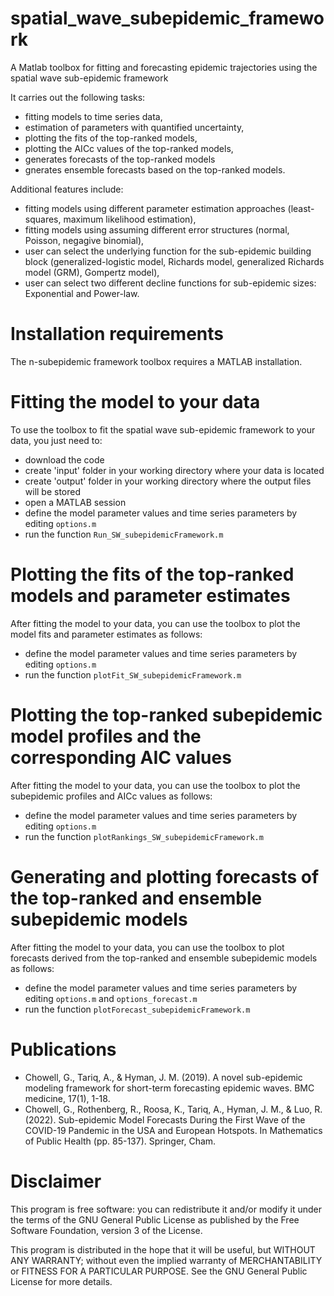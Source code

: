 # spatial_wave_subepidemic_framework
 A Matlab toolbox for fitting and forecasting epidemic trajectories using the spatial wave sub-epidemic framework 

<p> It carries out the following tasks: </p> 
<ul>
    <li>fitting models to time series data,</li>
    <li>estimation of parameters with quantified uncertainty,</li>
    <li>plotting the fits of the top-ranked models,</li>
    <li>plotting the AICc values of the top-ranked models,</li>
    <li>generates forecasts of the top-ranked models</li>
    <li>gnerates ensemble forecasts based on the top-ranked models.</li>
</ul>

<p> Additional features include:</p>

<ul>
    <li>fitting models using different parameter estimation approaches (least-squares, maximum likelihood estimation),</li>
    <li>fitting models using assuming different error structures (normal, Poisson, negagive binomial),</li>
    <li>user can select the underlying function for the sub-epidemic building block (generalized-logistic model, Richards model, generalized Richards model (GRM), Gompertz model),</li>
    <li>user can select two different decline functions for sub-epidemic sizes: Exponential and Power-law.</li>
    
</ul>
    
# Installation requirements

The n-subepidemic framework toolbox requires a MATLAB installation.

# Fitting the model to your data

To use the toolbox to fit the spatial wave sub-epidemic framework to your data, you just need to:

<ul>
    <li>download the code </li>
    <li>create 'input' folder in your working directory where your data is located </li>
    <li>create 'output' folder in your working directory where the output files will be stored</li>      
    <li>open a MATLAB session </li>
    <li>define the model parameter values and time series parameters by editing <code>options.m</code> </li>
    <li>run the function <code>Run_SW_subepidemicFramework.m</code> </li>
</ul>
  
# Plotting the fits of the top-ranked models and parameter estimates

After fitting the model to your data, you can use the toolbox to plot the model fits and parameter estimates as follows:

<ul>
    <li>define the model parameter values and time series parameters by editing <code>options.m</code></li>
    <li>run the function <code>plotFit_SW_subepidemicFramework.m</code> </li>
</ul>
    
# Plotting the top-ranked subepidemic model profiles and the corresponding AIC values

After fitting the model to your data, you can use the toolbox to plot the subepidemic profiles and AICc values as follows:

<ul>
    <li>define the model parameter values and time series parameters by editing <code>options.m</code></li>
    <li>run the function <code>plotRankings_SW_subepidemicFramework.m</code></li>
</ul>
    
# Generating and plotting forecasts of the top-ranked and ensemble subepidemic models

After fitting the model to your data, you can use the toolbox to plot forecasts derived from the top-ranked and ensemble subepidemic models as follows:

<ul>
    <li>define the model parameter values and time series parameters by editing <code>options.m</code> and <code>options_forecast.m</code></li>
    <li>run the function <code>plotForecast_subepidemicFramework.m</code></li>
</ul>
    
# Publications

<ul>
    
 <li>Chowell, G., Tariq, A., & Hyman, J. M. (2019). A novel sub-epidemic modeling framework for short-term forecasting epidemic waves. BMC medicine, 17(1), 1-18.  </li>

 <li>Chowell, G., Rothenberg, R., Roosa, K., Tariq, A., Hyman, J. M., & Luo, R. (2022). Sub-epidemic Model Forecasts During the First Wave of the COVID-19 Pandemic in the USA and European Hotspots. In Mathematics of Public Health (pp. 85-137). Springer, Cham. </li>

</ul>

# Disclaimer

This program is free software: you can redistribute it and/or modify it under the terms of the GNU General Public License as published by the Free Software Foundation, version 3 of the License.

This program is distributed in the hope that it will be useful, but WITHOUT ANY WARRANTY; without even the implied warranty of MERCHANTABILITY or FITNESS FOR A PARTICULAR PURPOSE.
See the GNU General Public License for more details.  
